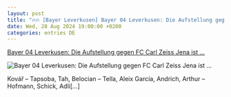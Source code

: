 ```yaml
---
layout: post
title: "🔥🔥 [Bayer Leverkusen] Bayer 04 Leverkusen: Die Aufstellung gegen FC Carl Zeiss Jena ist ..."
date: Wed, 28 Aug 2024 19:00:00 +0200
categories: entries DE
---
```

[Bayer 04 Leverkusen: Die Aufstellung gegen FC Carl Zeiss Jena ist ...](https://www.ligainsider.de/bayer-04-leverkusen/4/bayer-04-leverkusen-die-aufstellung-gegen-fc-carl-zeiss-jena-ist-da-362727/)

![Bayer 04 Leverkusen: Die Aufstellung gegen FC Carl Zeiss Jena ist ...](https://cdn.ligainsider.de/images/article/team/big/bayer-04-leverkusen-wappen.jpg)

Kovář – Tapsoba, Tah, Belocian – Tella, Aleix García, Andrich, Arthur – Hofmann, Schick, Adli[…]

